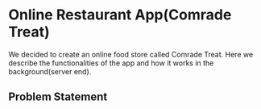 # Online Restaurant App(Comrade Treat)

We decided to create an online food store called Comrade Treat. Here we describe the functionalities of the app and how it works in the background(server end).

## Problem Statement
